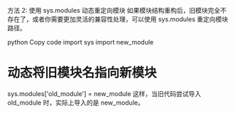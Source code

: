 方法 2: 使用 sys.modules 动态重定向模块
如果模块结构重构后，旧模块完全不存在了，或者你需要更加灵活的兼容性处理，可以使用 sys.modules 重定向模块路径。

python
Copy code
import sys
import new_module

# 动态将旧模块名指向新模块
sys.modules['old_module'] = new_module
这样，当旧代码尝试导入 old_module 时，实际上导入的是 new_module。